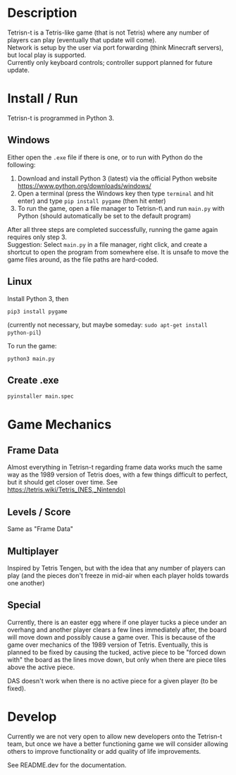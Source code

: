 # Description

Tetrisn-t is a Tetris-like game (that is not Tetris) where any number of players can play (eventually that update will come).  
Network is setup by the user via port forwarding (think Minecraft servers), but local play is supported.  
Currently only keyboard controls; controller support planned for future update.

# Install / Run

Tetrisn-t is programmed in Python 3.

## Windows

Either open the `.exe` file if there is one, or to run with Python do the following:

1. Download and install Python 3 (latest) via the official Python website https://www.python.org/downloads/windows/  
2. Open a terminal (press the Windows key then type `terminal` and hit enter) and type `pip install pygame` (then hit enter)  
3. To run the game, open a file manager to Tetrisn-t\ and run `main.py` with Python (should automatically be set to the default program)

After all three steps are completed successfully, running the game again requires only step 3.  
Suggestion: Select `main.py` in a file manager, right click, and create a shortcut to open the program from somewhere else. It is unsafe to move the game files around, as the file paths are hard-coded.

## Linux

Install Python 3, then

```
pip3 install pygame
```

(currently not necessary, but maybe someday: `sudo apt-get install python-pil`)

To run the game:

```
python3 main.py
```

## Create .exe

```
pyinstaller main.spec
```

# Game Mechanics

## Frame Data

Almost everything in Tetrisn-t regarding frame data works much the same way as the 1989 version of Tetris does, with a few things difficult to perfect, but it should get closer over time. See https://tetris.wiki/Tetris_(NES,_Nintendo)

## Levels / Score

Same as "Frame Data"

## Multiplayer

Inspired by Tetris Tengen, but with the idea that any number of players can play (and the pieces don't freeze in mid-air when each player holds towards one another)

## Special

Currently, there is an easter egg where if one player tucks a piece under an overhang and another player clears a few lines immediately after, the board will move down and possibly cause a game over. This is because of the game over mechanics of the 1989 version of Tetris. Eventually, this is planned to be fixed by causing the tucked, active piece to be "forced down with" the board as the lines move down, but only when there are piece tiles above the active piece.

DAS doesn't work when there is no active piece for a given player (to be fixed).

# Develop

Currently we are not very open to allow new developers onto the Tetrisn-t team, but once we have a better functioning game we will consider allowing others to improve functionality or add quality of life improvements.

See README.dev for the documentation.
